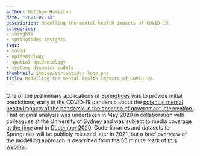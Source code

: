 ```yaml
---
author: Matthew Hamilton
date: "2021-02-18"
description: Modelling the mental health impacts of COVID-19.
categories:
- insights
- springtides insights
tags:
- covid
- epidemiology
- spatial epidemiology
- systems dynamics models
thumbnail: images/springtides_logo.png
title: Modelling the mental health impacts of COVID-19.
---
```


One of the preliminary applications of [Springtides](../springtides/) was to provide initial predictions, early in the COVID-19 pandemic about the [potential mental health impacts of the pandemic in the absence of government intervention.](https://www.orygen.org.au/About/News-And-Events/2020/Modelling-predicts-an-additional-82,000-young-Vict). That original analysis was undertaken in May 2020 in collaboration with colleagues at the University of Sydney and was subject to media coverage [at the time](https://www.theage.com.au/national/victoria/alarm-raised-over-pandemic-linked-mental-health-crisis-20200514-p54t2z.html) and in [December 2020](https://www.theage.com.au/lifestyle/health-and-wellness/mental-health-of-young-must-be-a-post-virus-priority-20201212-p56mxk.html). Code-libraries and datasets for Springtides will be publicly released later in 2021, but a brief overview of the modelling approach is described from the 55 minute mark of [this webinar](https://www.youtube.com/watch?v=b6g_DzBPOqo&feature=youtu.be).





